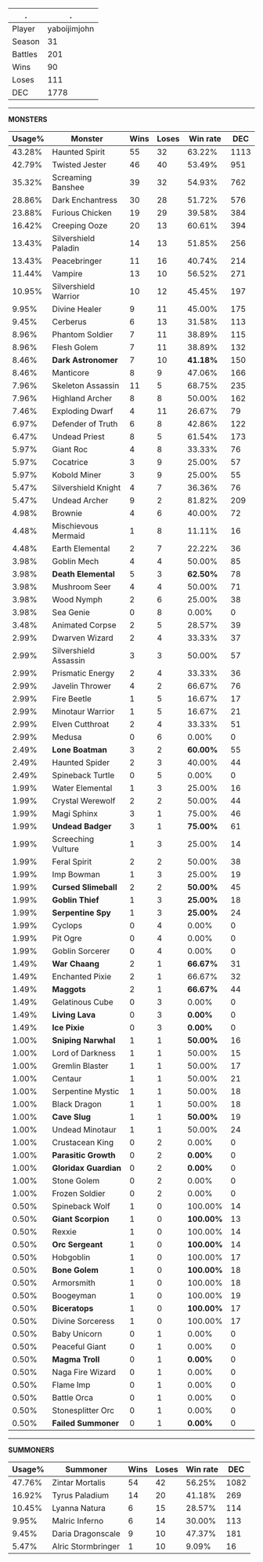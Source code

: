 .|.
|-|-
Player|yaboijimjohn
Season|31
Battles|201
Wins|90
Loses|111
DEC|1778

---
**MONSTERS**

Usage%|Monster|Wins|Loses|Win rate|DEC|
-|-|-|-|-|-|
43.28%|Haunted Spirit|55|32|63.22%|1113|
42.79%|Twisted Jester|46|40|53.49%|951|
35.32%|Screaming Banshee|39|32|54.93%|762|
28.86%|Dark Enchantress|30|28|51.72%|576|
23.88%|Furious Chicken|19|29|39.58%|384|
16.42%|Creeping Ooze|20|13|60.61%|394|
13.43%|Silvershield Paladin|14|13|51.85%|256|
13.43%|Peacebringer|11|16|40.74%|214|
11.44%|Vampire|13|10|56.52%|271|
10.95%|Silvershield Warrior|10|12|45.45%|197|
9.95%|Divine Healer|9|11|45.00%|175|
9.45%|Cerberus|6|13|31.58%|113|
8.96%|Phantom Soldier|7|11|38.89%|115|
8.96%|Flesh Golem|7|11|38.89%|132|
8.46%|**Dark Astronomer**|7|10|**41.18%**|150|
8.46%|Manticore|8|9|47.06%|166|
7.96%|Skeleton Assassin|11|5|68.75%|235|
7.96%|Highland Archer|8|8|50.00%|162|
7.46%|Exploding Dwarf|4|11|26.67%|79|
6.97%|Defender of Truth|6|8|42.86%|122|
6.47%|Undead Priest|8|5|61.54%|173|
5.97%|Giant Roc|4|8|33.33%|76|
5.97%|Cocatrice|3|9|25.00%|57|
5.97%|Kobold Miner|3|9|25.00%|55|
5.47%|Silvershield Knight|4|7|36.36%|76|
5.47%|Undead Archer|9|2|81.82%|209|
4.98%|Brownie|4|6|40.00%|72|
4.48%|Mischievous Mermaid|1|8|11.11%|16|
4.48%|Earth Elemental|2|7|22.22%|36|
3.98%|Goblin Mech|4|4|50.00%|85|
3.98%|**Death Elemental**|5|3|**62.50%**|78|
3.98%|Mushroom Seer|4|4|50.00%|71|
3.98%|Wood Nymph|2|6|25.00%|38|
3.98%|Sea Genie|0|8|0.00%|0|
3.48%|Animated Corpse|2|5|28.57%|39|
2.99%|Dwarven Wizard|2|4|33.33%|37|
2.99%|Silvershield Assassin|3|3|50.00%|57|
2.99%|Prismatic Energy|2|4|33.33%|36|
2.99%|Javelin Thrower|4|2|66.67%|76|
2.99%|Fire Beetle|1|5|16.67%|17|
2.99%|Minotaur Warrior|1|5|16.67%|21|
2.99%|Elven Cutthroat|2|4|33.33%|51|
2.99%|Medusa|0|6|0.00%|0|
2.49%|**Lone Boatman**|3|2|**60.00%**|55|
2.49%|Haunted Spider|2|3|40.00%|44|
2.49%|Spineback Turtle|0|5|0.00%|0|
1.99%|Water Elemental|1|3|25.00%|16|
1.99%|Crystal Werewolf|2|2|50.00%|44|
1.99%|Magi Sphinx|3|1|75.00%|46|
1.99%|**Undead Badger**|3|1|**75.00%**|61|
1.99%|Screeching Vulture|1|3|25.00%|14|
1.99%|Feral Spirit|2|2|50.00%|38|
1.99%|Imp Bowman|1|3|25.00%|19|
1.99%|**Cursed Slimeball**|2|2|**50.00%**|45|
1.99%|**Goblin Thief**|1|3|**25.00%**|18|
1.99%|**Serpentine Spy**|1|3|**25.00%**|24|
1.99%|Cyclops|0|4|0.00%|0|
1.99%|Pit Ogre|0|4|0.00%|0|
1.99%|Goblin Sorcerer|0|4|0.00%|0|
1.49%|**War Chaang**|2|1|**66.67%**|31|
1.49%|Enchanted Pixie|2|1|66.67%|32|
1.49%|**Maggots**|2|1|**66.67%**|44|
1.49%|Gelatinous Cube|0|3|0.00%|0|
1.49%|**Living Lava**|0|3|**0.00%**|0|
1.49%|**Ice Pixie**|0|3|**0.00%**|0|
1.00%|**Sniping Narwhal**|1|1|**50.00%**|16|
1.00%|Lord of Darkness|1|1|50.00%|15|
1.00%|Gremlin Blaster|1|1|50.00%|17|
1.00%|Centaur|1|1|50.00%|21|
1.00%|Serpentine Mystic|1|1|50.00%|18|
1.00%|Black Dragon|1|1|50.00%|18|
1.00%|**Cave Slug**|1|1|**50.00%**|19|
1.00%|Undead Minotaur|1|1|50.00%|24|
1.00%|Crustacean King|0|2|0.00%|0|
1.00%|**Parasitic Growth**|0|2|**0.00%**|0|
1.00%|**Gloridax Guardian**|0|2|**0.00%**|0|
1.00%|Stone Golem|0|2|0.00%|0|
1.00%|Frozen Soldier|0|2|0.00%|0|
0.50%|Spineback Wolf|1|0|100.00%|14|
0.50%|**Giant Scorpion**|1|0|**100.00%**|13|
0.50%|Rexxie|1|0|100.00%|14|
0.50%|**Orc Sergeant**|1|0|**100.00%**|14|
0.50%|Hobgoblin|1|0|100.00%|17|
0.50%|**Bone Golem**|1|0|**100.00%**|18|
0.50%|Armorsmith|1|0|100.00%|18|
0.50%|Boogeyman|1|0|100.00%|19|
0.50%|**Biceratops**|1|0|**100.00%**|17|
0.50%|Divine Sorceress|1|0|100.00%|17|
0.50%|Baby Unicorn|0|1|0.00%|0|
0.50%|Peaceful Giant|0|1|0.00%|0|
0.50%|**Magma Troll**|0|1|**0.00%**|0|
0.50%|Naga Fire Wizard|0|1|0.00%|0|
0.50%|Flame Imp|0|1|0.00%|0|
0.50%|Battle Orca|0|1|0.00%|0|
0.50%|Stonesplitter Orc|0|1|0.00%|0|
0.50%|**Failed Summoner**|0|1|**0.00%**|0|

---
**SUMMONERS**

Usage%|Summoner|Wins|Loses|Win rate|DEC|
-|-|-|-|-|-|
47.76%|Zintar Mortalis|54|42|56.25%|1082|
16.92%|Tyrus Paladium|14|20|41.18%|269|
10.45%|Lyanna Natura|6|15|28.57%|114|
9.95%|Malric Inferno|6|14|30.00%|113|
9.45%|Daria Dragonscale|9|10|47.37%|181|
5.47%|Alric Stormbringer|1|10|9.09%|16|
